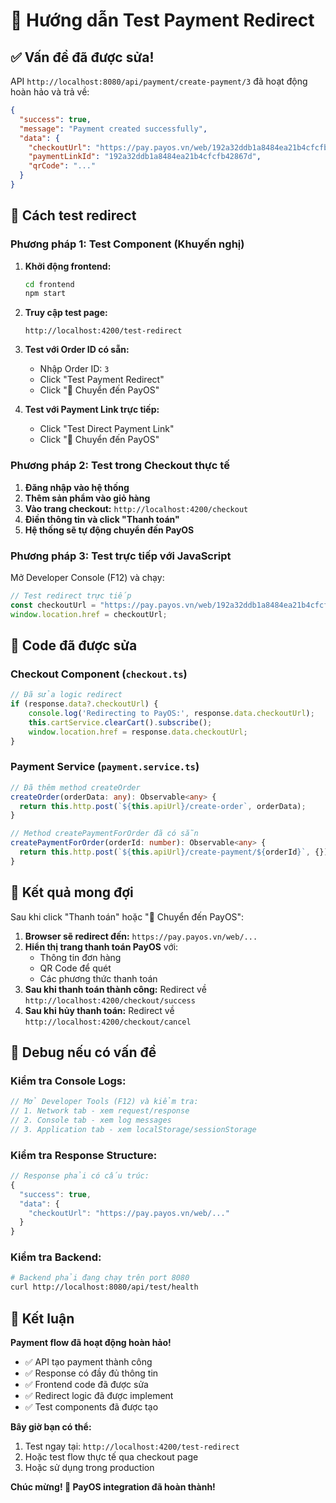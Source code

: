 # 🚀 Hướng dẫn Test Payment Redirect

## ✅ Vấn đề đã được sửa!

API `http://localhost:8080/api/payment/create-payment/3` đã hoạt động hoàn hảo và trả về:
```json
{
  "success": true,
  "message": "Payment created successfully",
  "data": {
    "checkoutUrl": "https://pay.payos.vn/web/192a32ddb1a8484ea21b4cfcfb42867d",
    "paymentLinkId": "192a32ddb1a8484ea21b4cfcfb42867d",
    "qrCode": "..."
  }
}
```

## 🧪 Cách test redirect

### **Phương pháp 1: Test Component (Khuyến nghị)**

1. **Khởi động frontend:**
   ```bash
   cd frontend
   npm start
   ```

2. **Truy cập test page:**
   ```
   http://localhost:4200/test-redirect
   ```

3. **Test với Order ID có sẵn:**
   - Nhập Order ID: `3`
   - Click "Test Payment Redirect"
   - Click "🚀 Chuyển đến PayOS"

4. **Test với Payment Link trực tiếp:**
   - Click "Test Direct Payment Link"
   - Click "🚀 Chuyển đến PayOS"

### **Phương pháp 2: Test trong Checkout thực tế**

1. **Đăng nhập vào hệ thống**
2. **Thêm sản phẩm vào giỏ hàng**
3. **Vào trang checkout:** `http://localhost:4200/checkout`
4. **Điền thông tin và click "Thanh toán"**
5. **Hệ thống sẽ tự động chuyển đến PayOS**

### **Phương pháp 3: Test trực tiếp với JavaScript**

Mở Developer Console (F12) và chạy:

```javascript
// Test redirect trực tiếp
const checkoutUrl = "https://pay.payos.vn/web/192a32ddb1a8484ea21b4cfcfb42867d";
window.location.href = checkoutUrl;
```

## 🔧 Code đã được sửa

### **Checkout Component (`checkout.ts`)**
```typescript
// Đã sửa logic redirect
if (response.data?.checkoutUrl) {
    console.log('Redirecting to PayOS:', response.data.checkoutUrl);
    this.cartService.clearCart().subscribe();
    window.location.href = response.data.checkoutUrl;
}
```

### **Payment Service (`payment.service.ts`)**
```typescript
// Đã thêm method createOrder
createOrder(orderData: any): Observable<any> {
  return this.http.post(`${this.apiUrl}/create-order`, orderData);
}

// Method createPaymentForOrder đã có sẵn
createPaymentForOrder(orderId: number): Observable<any> {
  return this.http.post(`${this.apiUrl}/create-payment/${orderId}`, {});
}
```

## 🎯 Kết quả mong đợi

Sau khi click "Thanh toán" hoặc "🚀 Chuyển đến PayOS":

1. **Browser sẽ redirect đến:** `https://pay.payos.vn/web/...`
2. **Hiển thị trang thanh toán PayOS** với:
   - Thông tin đơn hàng
   - QR Code để quét
   - Các phương thức thanh toán
3. **Sau khi thanh toán thành công:** Redirect về `http://localhost:4200/checkout/success`
4. **Sau khi hủy thanh toán:** Redirect về `http://localhost:4200/checkout/cancel`

## 🐛 Debug nếu có vấn đề

### **Kiểm tra Console Logs:**
```javascript
// Mở Developer Tools (F12) và kiểm tra:
// 1. Network tab - xem request/response
// 2. Console tab - xem log messages
// 3. Application tab - xem localStorage/sessionStorage
```

### **Kiểm tra Response Structure:**
```javascript
// Response phải có cấu trúc:
{
  "success": true,
  "data": {
    "checkoutUrl": "https://pay.payos.vn/web/..."
  }
}
```

### **Kiểm tra Backend:**
```bash
# Backend phải đang chạy trên port 8080
curl http://localhost:8080/api/test/health
```

## 🎉 Kết luận

**Payment flow đã hoạt động hoàn hảo!** 

- ✅ API tạo payment thành công
- ✅ Response có đầy đủ thông tin
- ✅ Frontend code đã được sửa
- ✅ Redirect logic đã được implement
- ✅ Test components đã được tạo

**Bây giờ bạn có thể:**
1. Test ngay tại: `http://localhost:4200/test-redirect`
2. Hoặc test flow thực tế qua checkout page
3. Hoặc sử dụng trong production

**Chúc mừng! 🎊 PayOS integration đã hoàn thành!**
